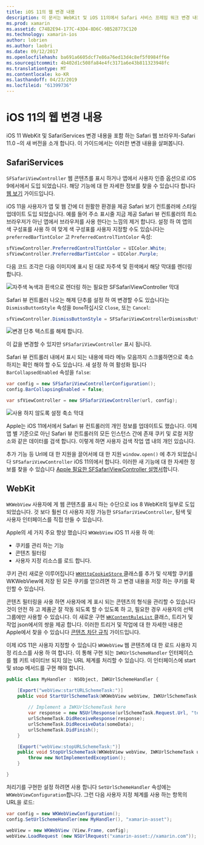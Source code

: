 ```yaml
---
title: iOS 11의 웹 변경 내용
description: 이 문서는 WebKit 및 iOS 11의에서 Safari 서비스 프레임 워크 변경 내용을 설명 합니다. 필요한 SFSafariViewController의 업데이트 및 WKWebView의 새로운 기능 스타일 지정을 사용 하는 방법을 설명 합니다.
ms.prod: xamarin
ms.assetid: C74B2E94-177C-43D4-8D6C-9B528773C120
ms.technology: xamarin-ios
author: lobrien
ms.author: laobri
ms.date: 09/12/2017
ms.openlocfilehash: ba691a6605dcf7e86a76ed13d4c8ef5f0984ff6e
ms.sourcegitcommit: 4b402d1c508fa84e4fc3171a6e43b811323948fc
ms.translationtype: MT
ms.contentlocale: ko-KR
ms.lasthandoff: 04/23/2019
ms.locfileid: "61399736"
---
```

# <a name="web-changes-in-ios-11"></a>iOS 11의 웹 변경 내용

iOS 11 WebKit 및 SafariServices 변경 내용을 포함 하는 Safari 웹 브라우저-Safari 11.0 –의 새 버전을 소개 합니다. 이 가이드에서는 이러한 변경 내용을 살펴봅니다.

## <a name="safariservices"></a>SafariServices

`SFSafariViewController` 웹 콘텐츠를 표시 하거나 앱에서 사용자 인증 옵션으로 iOS 9에서에서 도입 되었습니다. 해당 기능에 대 한 자세한 정보를 찾을 수 있습니다 합니다 [웹 보기](~/ios/user-interface/controls/uiwebview.md#safariviewcontroller) 가이드입니다.

iOS 11을 사용자가 앱 및 웹 간에 더 원활한 환경을 제공 Safari 보기 컨트롤러에 스타일 업데이트 도입 되었습니다. 예를 들어 주소 표시줄 지금 제공 Safari 뷰 컨트롤러의 최소 브라우저가 아닌 앱에서 브라우저를 사용 한다는 느낌의 제거 합니다. 설정 하 여 앱의 색 구성표를 사용 하 여 맞게 색 구성표를 사용자 지정할 수도 있습니다는 `preferredBarTintColor` 고 `PreferredControlTintColor` 속성:

```csharp
sfViewController.PreferredControlTintColor = UIColor.White;
sfViewController.PreferredBarTintColor = UIColor.Purple;
```

다음 코드 조각은 다음 이미지에 표시 된 대로 자주색 및 흰색에서 해당 막대를 렌더링 합니다.

![자주색 녹색과 흰색으로 렌더링 하는 필요한 SFSafariViewController 막대](web-images/image1.png)

Safari 뷰 컨트롤러 나오는 해제 단추를 설정 하 여 변경할 수도 있습니다는 `DismissButtonStyle` 속성을 `Done`하십시오 `Close`, 또는 `Cancel`:

```csharp
sfViewController.DismissButtonStyle = SFSafariViewControllerDismissButtonStyle.Close;
```

![변경 단추 텍스트를 해제 합니다.](web-images/image2.png)

이 값을 변경할 수 있지만 `SFSafariViewController` 표시 됩니다.


Safari 뷰 컨트롤러 내에서 표시 되는 내용에 따라 메뉴 모음까지 스크롤하면으로 축소 하지는 확인 해야 할 수도 있습니다. 새 설정 하 여 활성화 됩니다 `BarCollapsedEnabled` 속성을 `false`:

```csharp
var config = new SFSafariViewControllerConfiguration();
config.BarCollapsingEnabled = false;

var sfViewController = new SFSafariViewController(url, config);
```

![사용 하지 않도록 설정 축소 막대](web-images/image3.png)

Apple는 iOS 11에서에서 Safari 뷰 컨트롤러의 개인 정보를 업데이트도 했습니다. 이제 앱 별 기준으로 아닌 Safari 뷰 컨트롤러의 모든 인스턴스 간에 존재 쿠키 및 로컬 저장소와 같은 데이터를 검색 합니다. 이렇게 하면 사용자 검색 작업 앱 내의 개인 있습니다.

추가 기능 등 Url에 대 한 지원을 끌어서에 대 한 지원 `window.open()` 에 추가 되었습니다 `SFSafariViewController` iOS 11의에서 합니다. 이러한 새 기능에 대 한 자세한 정보를 찾을 수 있습니다 [Apple 필요한 SFSafariViewController 설명서](https://developer.apple.com/documentation/safariservices/sfsafariviewcontroller?changes=latest_minor)합니다.


## <a name="webkit"></a>WebKit

`WKWebView` 사용자에 게 웹 콘텐츠를 표시 하는 수단으로 ios 8 WebKit의 일부로 도입 되었습니다. 것 보다 훨씬 더 사용자 지정 가능한 `SFSafariViewController`, 탐색 및 사용자 인터페이스를 직접 만들 수 있습니다.

Apple의 세 가지 주요 향상 했습니다 `WKWebView` iOS 11 사용 하 여: 

- 쿠키를 관리 하는 기능
- 콘텐츠 필터링
- 사용자 지정 리소스를 로드 합니다. 

쿠키 관리 새로운 이루어집니다 [ `WKHttpCookieStore` ](https://developer.apple.com/documentation/webkit/wkhttpcookiestore) 클래스를 추가 및 삭제할 쿠키를 WKWebView에 저장 된 모든 쿠키를 얻으려면 하 고 변경 내용을 저장 하는 쿠키를 확인할 수 있습니다.

콘텐츠 필터링을 사용 하면 사용자에 게 표시 되는 콘텐츠의 형식을 관리할 수 있습니다 것이 안전 하 고 제품군 잘 작동 되도록 할 수 있도록 하 고, 필요한 경우 사용자의 선택 그룹에만 사용할 수 있습니다. 이 새로운 구현 [ `WKContentRuleList` ](https://developer.apple.com/documentation/webkit/wkcontentrulelist) 클래스, 트리거 및 작업 json에서의 쌍을 제공 합니다. 이러한 트리거 및 작업에 대 한 자세한 내용은 Apple에서 찾을 수 있습니다 [콘텐츠 차단 규칙](https://developer.apple.com/library/content/documentation/Extensions/Conceptual/ContentBlockingRules/Introduction/Introduction.html) 가이드입니다.

이제 iOS 11은 사용자 지정할 수 있습니다 `WKWebView` 웹 콘텐츠에 대 한 로드 사용자 지정 리소스를 사용 하 여 합니다. 이 통해 구현 되는 `IWKUrlSchemeHandler` 인터페이스를 웹 키트 네이티브 되지 않는 URL 체계를 처리할 수 있습니다. 이 인터페이스에 start 및 stop 메서드를 구현 해야 합니다.

```csharp
public class MyHandler : NSObject, IWKUrlSchemeHandler {

    [Export("webView:startURLSchemeTask:")]
    public void StartUrlSchemeTask(WKWebView webView, IWKUrlSchemeTask urlSchemeTask){
        
        // Implement a IWKUrlSchemeTask here
        var response = new NSUrlResponse(urlSchemeTask.Request.Url, "text/html", ContentLength, null);
        urlSchemeTask.DidReceiveResponse(response);
        urlSchemeTask.DidReceiveData(someData);
        urlSchemeTask.DidFinish();
    }

    [Export("webView:stopURLSchemeTask:")]
    public void StopUrlSchemeTask(WKWebView webView, IWKUrlSchemeTask urlSchemeTask){
        throw new NotImplementedException();
    }

}
``` 

처리기를 구현한 설정 하려면 사용 합니다 `SetUrlSchemeHandler` 속성에는 `WKWebViewConfiguration`합니다. 그런 다음 사용자 지정 체계를 사용 하는 항목의 URL을 로드:

```csharp
var config = new WKWebViewConfiguration();
config.SetUrlSchemeHandler(new MyHandler(), "xamarin-asset");

webView = new WKWebView (View.Frame, config);
webView.LoadRequest (new NSUrlRequest("xamarin-asset://xamarin.com"));
```

